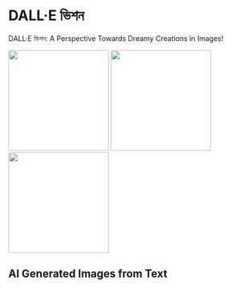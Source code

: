 # DALL·E ভিশন
DALL·E ভিশন: A Perspective Towards Dreamy Creations in Images!


<div>

<img src = "./frontend/src/assets/base2.png" width = "200px" >
<img src = "./frontend/src/assets/base3.png" width = "200px" >
<img src = "./frontend/src/assets/base4.png" width = "200px" >

<h2>AI Generated Images from Text</h2>
</div>



